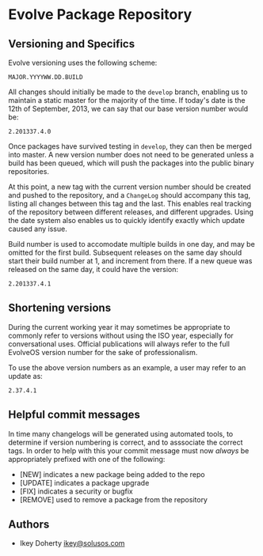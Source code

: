 Evolve Package Repository
=========================


Versioning and Specifics
------------------------

Evolve versioning uses the following scheme:


```
MAJOR.YYYYWW.DD.BUILD

```

All changes should initially be made to the `develop` branch, enabling us to
maintain a static master for the majority of the time. If today's date is
the 12th of September, 2013, we can say that our base version number would be:

    2.201337.4.0

Once packages have survived testing in `develop`, they can then be merged into
master. A new version number does not need to be generated unless a build has
been queued, which will push the packages into the public binary repositories.

At this point, a new tag with the current version number should be created and
pushed to the repository, and a `ChangeLog` should accompany this tag, listing all
changes between this tag and the last. This enables real tracking of the repository
between different releases, and different upgrades. Using the date system also
enables us to quickly identify exactly which update caused any issue.


Build number is used to accomodate multiple builds in one day, and may be omitted for the
first build. Subsequent releases on the same day should start their build number at 1,
and increment from there. If a new queue was released on the same day, it could have the
version:

    2.201337.4.1

Shortening versions
-------------------

During the current working year it may sometimes be appropriate to commonly refer to versions
without using the ISO year, especially for conversational uses. Official publications will always
refer to the full EvolveOS version number for the sake of professionalism.

To use the above version numbers as an example, a user may refer to an update as:

    2.37.4.1

Helpful commit messages
-----------------------
In time many changelogs will be generated using automated tools, to determine if version numbering
is correct, and to asssociate the correct tags. In order to help with this your commit message
must now *always* be appropriately prefixed with one of the following:

 * [NEW] indicates a new package being added to the repo
 * [UPDATE] indicates a package upgrade
 * [FIX] indicates a security or bugfix
 * [REMOVE] used to remove a package from the repository
 
Authors
-------

 * Ikey Doherty <ikey@solusos.com>
